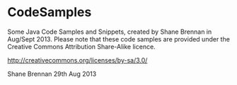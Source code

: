 CodeSamples
===========

Some Java Code Samples and Snippets, created by Shane Brennan in Aug/Sept 2013. 
Please note that these code samples are provided under the Creative Commons Attribution 
Share-Alike licence. 

http://creativecommons.org/licenses/by-sa/3.0/

Shane Brennan 29th Aug 2013

